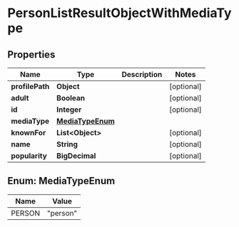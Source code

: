 

# PersonListResultObjectWithMediaType


## Properties

| Name | Type | Description | Notes |
|------------ | ------------- | ------------- | -------------|
|**profilePath** | **Object** |  |  [optional] |
|**adult** | **Boolean** |  |  [optional] |
|**id** | **Integer** |  |  [optional] |
|**mediaType** | [**MediaTypeEnum**](#MediaTypeEnum) |  |  |
|**knownFor** | **List&lt;Object&gt;** |  |  [optional] |
|**name** | **String** |  |  [optional] |
|**popularity** | **BigDecimal** |  |  [optional] |



## Enum: MediaTypeEnum

| Name | Value |
|---- | -----|
| PERSON | &quot;person&quot; |



